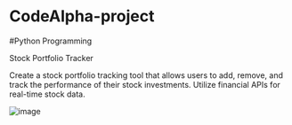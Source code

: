 # CodeAlpha-project
#Python Programming

Stock Portfolio Tracker

Create a stock portfolio tracking tool that allows users
to add, remove, and track the performance of their
stock investments. Utilize financial APIs for real-time
stock data.
 
![image](https://github.com/user-attachments/assets/ff2f1be6-8441-4628-99ae-4c8b62138957)
